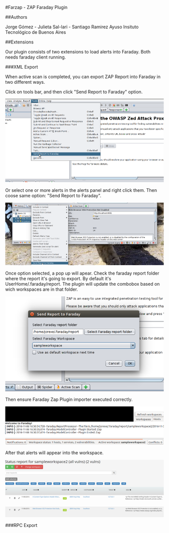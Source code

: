 #Farzap - ZAP Faraday Plugin

##Authors

Jorge Gómez - Julieta Sal-lari - Santiago Ramirez Ayuso
Insituto Tecnológico de Buenos Aires

##Extensions

Our plugin consists of two extensions to load alerts into Faraday. Both needs faraday client running.

###XML Export

When active scan is completed, you can export ZAP Report into Faraday in two different ways.

Click on tools bar, and then click "Send Report to Faraday" option.

![Zap Example 1](/doc/img/01.png)

Or select one or more alerts in the alerts panel and right click them. Then coose same option: "Send Report to Faraday".

![Zap Example 2](/doc/img/02.png)

Once option selected, a pop up will apear. Check the faraday report folder where the report it's going to export. By default it's UserHome/.faraday/report.
The plugin will update the combobox based on wich workspaces are in that folder.

![Zap Example 3](/doc/img/03.png)

Then ensure Faraday Zap Plugin importer executed correctly.

![Zap Example 4](/doc/img/04.png)

After that alerts will appear into the workspace.

![Zap Example 5](/doc/img/05.png)

###RPC Export
